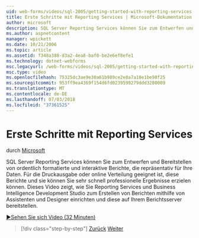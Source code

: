 ```yaml
---
uid: web-forms/videos/sql-2005/getting-started-with-reporting-services
title: Erste Schritte mit Reporting Services | Microsoft-Dokumentation
author: microsoft
description: SQL Server Reporting Services können Sie zum Entwerfen und Bereitstellen von ordentlich formatierte und interaktive Berichte, die repräsentativ für Ihre Daten. Eignet sich für den Druck oder Online...
ms.author: aspnetcontent
manager: wpickett
ms.date: 10/21/2006
ms.topic: article
ms.assetid: f348a388-d3a2-4ea8-baf0-be2e6ef8efe1
ms.technology: dotnet-webforms
msc.legacyurl: /web-forms/videos/sql-2005/getting-started-with-reporting-services
msc.type: video
ms.openlocfilehash: 75325dc3ae9e30a61b989ce2e8a7a18e1be98f25
ms.sourcegitcommit: 953ff9ea4369f154d6fd0239599279ddd3280009
ms.translationtype: MT
ms.contentlocale: de-DE
ms.lasthandoff: 07/03/2018
ms.locfileid: "37361525"
---
```

<a name="getting-started-with-reporting-services"></a>Erste Schritte mit Reporting Services
====================
durch [Microsoft](https://github.com/microsoft)

SQL Server Reporting Services können Sie zum Entwerfen und Bereitstellen von ordentlich formatierte und interaktive Berichte, die repräsentativ für Ihre Daten. Für die Druckausgabe oder online Verteilung geeignet ist, diese Berichte und sie können Sie sehr schnell professionelle Ergebnisse erzielen können. Dieses Video zeigt, wie Sie Reporting Services und Business Intelligence Development Studio zum Erstellen von Berichten mithilfe von Assistenten und Designer einrichten und diese auf Ihrem Berichtsserver bereitstellen.

[&#9654;Sehen Sie sich Video (32 Minuten)](https://channel9.msdn.com/Blogs/ASP-NET-Site-Videos/getting-started-with-reporting-services)

> [!div class="step-by-step"]
> [Zurück](using-sql-server-management-studio.md)
> [Weiter](building-and-customizing-reports-in-business-intelligence-development-studio.md)

